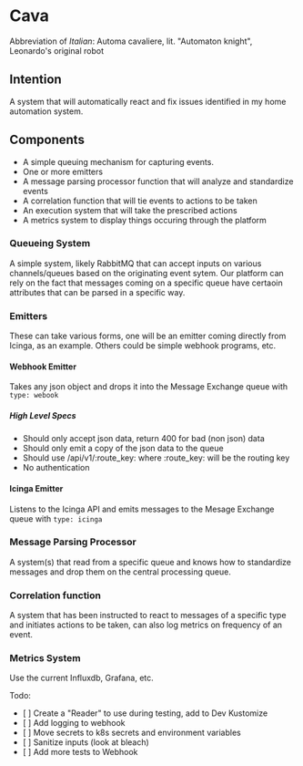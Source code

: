 # Cava

Abbreviation of *Italian*: Automa cavaliere, lit. "Automaton knight", Leonardo's original robot

## Intention

A system that will automatically react and fix issues identified in my home automation system.

## Components

* A simple queuing mechanism for capturing events.
* One or more emitters
* A message parsing processor function that will analyze and standardize events
* A correlation function that will tie events to actions to be taken
* An execution system that will take the prescribed actions
* A metrics system to display things occuring through the platform

### Queueing System

A simple system, likely RabbitMQ that can accept inputs on various channels/queues based on the originating event sytem. Our platform can rely on the fact that messages coming on a specific queue have certaoin attributes that can be parsed in a specific way.

### Emitters

These can take various forms, one will be an emitter coming directly from Icinga, as an example. Others could be simple webhook programs, etc.

#### Webhook Emitter

Takes any json object and drops it into the Message Exchange queue with `type: webook`

##### High Level Specs

* Should only accept json data, return 400 for bad (non json) data
* Should only emit a copy of the json data to the queue
* Should use /api/v1/:route\_key: where :route\_key: will be the routing key
* No authentication

#### Icinga Emitter

Listens to the Icinga API and emits messages to the Mesage Exchange queue with `type: icinga`

### Message Parsing Processor

A system(s) that read from a specific queue and knows how to standardize messages and drop them on the central processing queue.

### Correlation function

A system that has been instructed to react to messages of a specific type and initiates actions to be taken, can also log metrics on frequency of an event.

### Metrics System

Use the current Influxdb, Grafana, etc.

Todo:

- \[ \] Create a "Reader" to use during testing, add to Dev Kustomize
- \[ \] Add logging to webhook
- \[ \] Move secrets to k8s secrets and environment variables
- \[ \] Sanitize inputs (look at bleach)
- \[ \] Add more tests to Webhook
